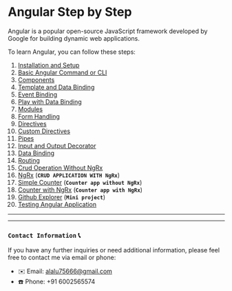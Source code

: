 # Angular Step by Step

Angular is a popular open-source JavaScript framework developed by Google for building dynamic web applications.

To learn Angular, you can follow these steps:

1. [Installation and Setup](https://github.com/alalUDDIN123/angular_practice/tree/installation_and_setup)
2. [Basic Angular Command or CLI](https://github.com/alalUDDIN123/angular_practice/tree/common_command)
3. [Components](https://github.com/alalUDDIN123/angular_practice/tree/components)
4. [Template and Data Binding](https://github.com/alalUDDIN123/angular_practice/tree/template_and_data_binding)
5. [Event Binding](https://github.com/alalUDDIN123/angular_practice/tree/event_binding)
6. [Play with Data Binding](https://github.com/alalUDDIN123/angular_practice/tree/play_with_data_binding)
7. [Modules](https://github.com/alalUDDIN123/angular_practice/tree/module)
8. [Form Handling](https://github.com/alalUDDIN123/angular_practice/tree/form_handling)
9. [Directives](https://github.com/alalUDDIN123/angular_practice/tree/directives)
10. [Custom Directives](https://github.com/alalUDDIN123/angular_practice/tree/custom_directive)
11. [Pipes](https://github.com/alalUDDIN123/angular_practice/tree/pipes)
12. [Input and Output Decorator](https://github.com/alalUDDIN123/angular_practice/tree/input_output_decorator)
13. [Data Binding](https://github.com/alalUDDIN123/angular_practice/tree/data_binding)
14. [Routing](https://github.com/alalUDDIN123/angular_practice/tree/routing)
15. [Crud Operation Without NgRx](https://github.com/alalUDDIN123/angular_practice/tree/crud_operation_without_state_management)
16. [NgRx](https://github.com/alalUDDIN123/angular_practice/tree/state_NgRx) (**`CRUD APPLICATION WITH NgRx`**)
17. [Simple Counter](https://github.com/alalUDDIN123/angular_practice/tree/simple_counter) (**`Counter app without NgRx`**)
18. [Counter with NgRx](https://github.com/alalUDDIN123/angular_practice/tree/state_managments_ngrx) (**`Counter app with NgRx`**)
19. [Github Explorer](https://github.com/alalUDDIN123/angular_practice/tree/github_explorer) (**`Mini project`**)
20. [Testing Angular Application](https://github.com/alalUDDIN123/angular_practice/tree/testing_angular_application) 


---
---
### `Contact Information` 📞

If you have any further inquiries or need additional information, please feel free to contact me via email or phone:

- ✉️ Email: alalu75666@gmail.com
- ☎️ Phone: +91 6002565574